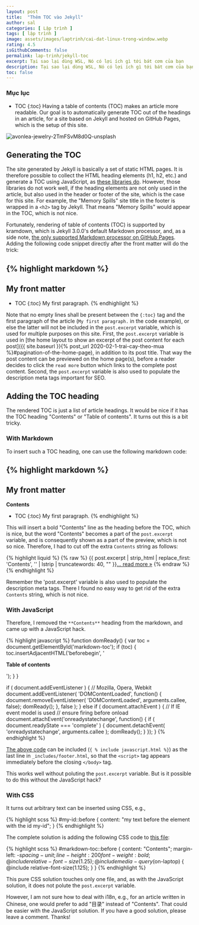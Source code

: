 ```yaml
---
layout: post
title:  "Thêm TOC vào Jekyll"
author: sal
categories: [ Lập trình ]
tags: [ lập trình ]
image: assets/images/laptrinh/cai-dat-linux-trong-window.webp
rating: 4.5
isGithubComments: false
permalink: lap-trinh/jekyll-toc
excerpt: Tại sao lại dùng WSL, Nó có lợi ích gì tới bát cơm của bạn
description: Tại sao lại dùng WSL, Nó có lợi ích gì tới bát cơm của bạn
toc: false
---
```


<h3>Mục lục</h3>

* TOC
{:toc}
Having a table of contents (TOC) makes an article more readable. Our goal is to
automatically generate TOC out of the headings in an article, for a site based
on Jekyll and hosted on GitHub Pages, which is the setup of this site.

![avonlea-jewelry-2TmFSvM8d0Q-unsplash](https://user-images.githubusercontent.com/15970333/102717392-56215800-42e2-11eb-87c1-ca4df56966aa.jpg "Table of content -- photo by Avonlea Jewelry on Unsplash")

## Generating the TOC

The site generated by Jekyll is basically a set of static HTML pages. It is
therefore possible to collect the HTML heading elements (h1, h2, etc.) and
generate a TOC using JavaScript, as [these libraries
do](https://github.com/gajus/contents#table-of-contents-toc-generator-similar-libraries).
However, those libraries do not work well, if the heading elements are not only
used in the article, but also used in the header or footer of the site, which
is the case for this site.  For example, the "Memory Spills" site title in the
footer is wrapped in a `<h2>` tag by Jekyll.  That means "Memory Spills" would
appear in the TOC, which is not nice.

Fortunately, rendering of table of contents (TOC) is supported by kramdown,
which is Jekyll 3.0.0's default Markdown processor, and, as a side note, [the
only supported Markdown processor on GitHub
Pages](https://help.github.com/articles/updating-your-markdown-processor-to-kramdown/).
Adding the following code snippet directly after the front matter will do the
trick:

{% highlight markdown %}
---
My front matter
---

* TOC
{:toc}
My first paragraph.
{% endhighlight %}

Note that no empty lines shall be present between the `{:toc}` tag and the
first paragraph of the article (`My first paragraph.` in the code example), or
else the latter will not be included in the `post.excerpt` variable, which is
used for multiple purposes on this site. First, the `post.excerpt` variable is used in [the
home layout to show an excerpt of the post content for each post]({{
site.baseurl }}{% post_url 2020-02-1-trai-cay-theo-mua
%}#pagination-of-the-home-page), in addition to its post title. That way the
post content can be previewed on the home page(s), before a reader decides to
click the `read more` button which links to the complete post content. Second,
the `post.excerpt` variable is also used to populate the description meta
tags important for SEO.

## Adding the TOC heading

The rendered TOC is just a list of article headings. It would be nice if it has
the TOC heading "Contents" or "Table of contents".  It turns out this is a bit
tricky.

### With Markdown

To insert such a TOC heading, one can use the following markdown code:

{% highlight markdown %}
---
My front matter
---

**Contents**
* TOC
{:toc}
My first paragraph.
{% endhighlight %}

This will insert a bold "Contents" line as the heading before the TOC, which is
nice, but the word "Contents" becomes a part of the `post.excerpt` variable,
and is consequently shown as a part of the preview, which is not so nice.
Therefore, I had to cut off the extra `Contents` string as follows:

{% highlight liquid %}
{% raw %}
{{ post.excerpt | strip_html | replace_first: 'Contents', '' | lstrip | truncatewords: 40, "" }}<a href="{{ post.url | relative_url }}">&hellip; read more &raquo;</a>
{% endraw %}
{% endhighlight %}

Remember the 'post.excerpt' variable is also used to populate the description
meta tags. There I found no easy way to get rid of the extra `Contents` string,
which is not nice.

### With JavaScript

Therefore, I removed the `**Contents**` heading from the
markdown, and came up with a JavaScript hack.

{% highlight javascript %}
function domReady() {
    var toc = document.getElementById('markdown-toc');
    if (toc) {
        toc.insertAdjacentHTML('beforebegin', '<p><strong>Table of contents</strong></p>');
    }
}

if ( document.addEventListener ) { // Mozilla, Opera, Webkit
    document.addEventListener( 'DOMContentLoaded', function() {
        document.removeEventListener( 'DOMContentLoaded', arguments.callee, false);
        domReady();
    }, false );
} else if ( document.attachEvent ) { // If IE event model is used
    // ensure firing before onload
    document.attachEvent('onreadystatechange', function() {
        if ( document.readyState === 'complete' ) {
            document.detachEvent( 'onreadystatechange', arguments.callee );
            domReady();
        }
    });
}
{% endhighlight %}

[The above
code](https://github.com/ouyi/ouyi.github.io/blob/master/_includes/javascript.html)
can be included (`{ % include javascript.html %}`) as the last line in
`_includes/footer.html`, so that the `<script>` tag appears immediately before
the closing `</body>` tag.

This works well without poluting the `post.excerpt` variable. But is it
possible to do this without the JavaScript hack?

### With CSS

It turns out arbitrary text can be inserted using CSS, e.g.,

{% highlight scss %}
#my-id::before {
  content: "my text before the element with the id my-id";
}
{% endhighlight %}

The complete solution is adding the following CSS code to [this file](https://github.com/ouyi/ouyi.github.io/blob/master/_sass/custom.scss):

{% highlight scss %}
#markdown-toc::before {
  content: "Contents";
  margin-left: -$spacing-unit;
  line-height: 200%;
  font-weight: bold;
  @include relative-font-size(1.25);
  @include media-query($on-laptop) {
    @include relative-font-size(1.125);
  }
}
{% endhighlight %}

This pure CSS solution touches only one file, and, as with
the JavaScript solution, it does not polute the `post.excerpt` variable.

However, I am not sure how to deal with i18n, e.g., for an article written in
Chinese, one would prefer to add "目录" instead of "Contents". That could be
easier with the JavaScript solution. If you have a good solution, please leave
a comment. Thanks!
